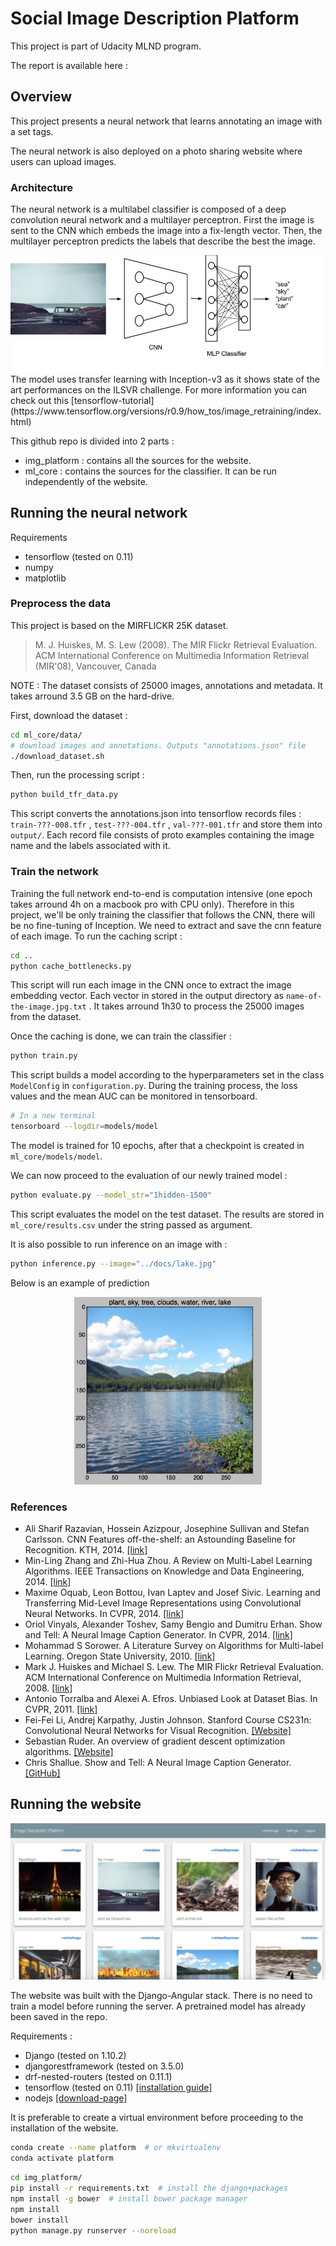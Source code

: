 # Social Image Description Platform
This project is part of Udacity MLND program.

The report is available here : 

## Overview 
This project presents a neural network that learns annotating an image with a set tags.

The neural network is also deployed on a photo sharing website where users can upload images.

### Architecture
The neural network is a multilabel classifier is composed of a deep convolution neural network and a multilayer perceptron.
First the image is sent to the CNN which embeds the image into a fix-length vector. Then, the multilayer perceptron predicts the labels that describe the best the image.
<div style="text-align:center">
<img src="https://raw.githubusercontent.com/Nlte/social-image-platform/master/docs/architecture.jpg"/>
</div>
The model uses transfer learning with Inception-v3 as it shows state of the art performances on the ILSVR challenge.
For more information you can check out this [tensorflow-tutorial](https://www.tensorflow.org/versions/r0.9/how_tos/image_retraining/index.html)

This github repo is divided into 2 parts : 
- img_platform : contains all the sources for the website.
- ml_core : contains the sources for the classifier. It can be run independently of the website.

## Running the neural network
Requirements
- tensorflow (tested on 0.11) 
- numpy
- matplotlib

### Preprocess the data
This project is based on the MIRFLICKR 25K dataset.

>M. J. Huiskes, M. S. Lew (2008). The MIR Flickr Retrieval Evaluation. ACM International Conference on Multimedia Information Retrieval (MIR'08), Vancouver, Canada

NOTE : The dataset consists of 25000 images, annotations and metadata. It takes arround 3.5 GB on the hard-drive.

First, download the dataset : 
```sh
cd ml_core/data/
# download images and annotations. Outputs "annotations.json" file
./download_dataset.sh
```
Then, run the processing script :
```sh
python build_tfr_data.py
```
This script converts the annotations.json into tensorflow records files : `train-???-008.tfr` , `test-???-004.tfr` , `val-???-001.tfr` and store them into `output/`.
Each record file consists of proto examples containing the image name and the labels associated with it.

### Train the network
Training the full network end-to-end is computation intensive (one epoch takes arround 4h on a macbook pro with CPU only). Therefore in this project, we'll be only training the classifier that follows the CNN, there will be no fine-tuning of Inception.
We need to extract and save the cnn feature of each image.
To run the caching script :
```sh
cd ..
python cache_bottlenecks.py
```
This script will run each image in the CNN once to extract the image embedding vector. Each vector in stored in the output directory as `name-of-the-image.jpg.txt` . 
It takes arround 1h30 to process the 25000 images from the dataset.

Once the caching is done, we can train the classifier :

```sh
python train.py
```
This script builds a model according to the hyperparameters set in the class `ModelConfig` in `configuration.py`.
During the training process, the loss values and the mean AUC can be monitored in tensorboard.
```sh
# In a new terminal
tensorboard --logdir=models/model
```
The model is trained for 10 epochs, after that a checkpoint is created in `ml_core/models/model`.

We can now proceed to the evaluation of our newly trained model :
```sh
python evaluate.py --model_str="1hidden-1500"
```
This script evaluates the model on the test dataset. The results are stored in `ml_core/results.csv` under the string passed as argument.

It is also possible to run inference on an image with :
```sh
python inference.py --image="../docs/lake.jpg"
```
Below is an example of prediction
<div style="text-align:center">
<img src="https://raw.githubusercontent.com/Nlte/social-image-platform/master/docs/example_inference.png" width="300" height="300"/>
</div>

### References

- Ali Sharif Razavian, Hossein Azizpour, Josephine Sullivan and Stefan Carlsson. CNN Features off-the-shelf: an Astounding Baseline for Recognition. KTH, 2014. [[link]](https://arxiv.org/abs/1403.6382)
- Min-Ling Zhang and Zhi-Hua Zhou. A Review on Multi-Label Learning Algorithms. IEEE Transactions on Knowledge and Data Engineering, 2014. [[link]](http://cse.seu.edu.cn/people/zhangml/files/TKDE'13.pdf)
- Maxime Oquab, Leon Bottou, Ivan Laptev and Josef Sivic. Learning and Transferring Mid-Level Image Representations using Convolutional Neural Networks. In CVPR, 2014. [[link]](http://www.di.ens.fr/willow/pdfscurrent/oquab14cvpr.pdf)
- Oriol Vinyals, Alexander Toshev, Samy Bengio and Dumitru Erhan. Show and Tell: A Neural Image Caption Generator. In CVPR, 2014. [[link]](https://arxiv.org/abs/1411.4555)
- Mohammad S Sorower. A Literature Survey on Algorithms for Multi-label Learning. Oregon State University, 2010. [[link]](http://people.oregonstate.edu/~sorowerm/pdf/Qual-Multilabel-Shahed-CompleteVersion.pdf)
- Mark J. Huiskes and Michael S. Lew. The MIR Flickr Retrieval Evaluation. ACM International Conference on Multimedia Information Retrieval, 2008. [[link]](http://press.liacs.nl/mirflickr/mirflickr.pdf)
- Antonio Torralba and Alexei A. Efros. Unbiased Look at Dataset Bias. In CVPR, 2011. [[link]](https://people.csail.mit.edu/torralba/publications/datasets_cvpr11.pdf)
- Fei-Fei Li, Andrej Karpathy, Justin Johnson. Stanford Course CS231n: Convolutional Neural Networks for Visual Recognition.  [[Website]](http://cs231n.stanford.edu)
- Sebastian Ruder. An overview of gradient descent optimization algorithms. [[Website]](http://sebastianruder.com/optimizing)
- Chris Shallue. Show and Tell: A Neural Image Caption Generator. [[GitHub]](https://github.com/cshallue/models/tree/master/im2txt)



## Running the website

<img src="https://raw.githubusercontent.com/Nlte/social-image-platform/master/docs/frontpage.png" />


The website was built with the Django-Angular stack. There is no need to train a model before running the server. A pretrained model has already been saved in the repo.

Requirements : 
- Django (tested on 1.10.2)
- djangorestframework (tested on 3.5.0)
- drf-nested-routers (tested on 0.11.1)
- tensorflow (tested on 0.11) [[installation guide]](https://www.tensorflow.org/versions/r0.11/get_started/os_setup.html)
- nodejs [[download-page]](https://nodejs.org/en/download/)

It is preferable to create a virtual environment before proceeding to the installation of the website.
```sh
conda create --name platform  # or mkvirtualenv
conda activate platform
```
```sh
cd img_platform/
pip install -r requirements.txt  # install the django+packages
npm install -g bower  # install bower package manager
npm install
bower install
python manage.py runserver --noreload
```
